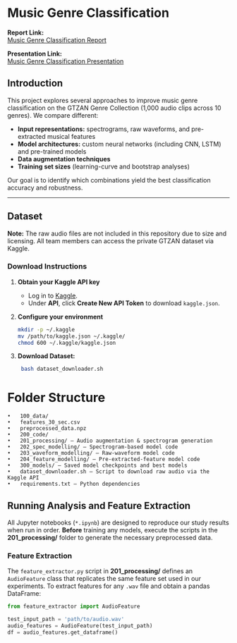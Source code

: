 # Music Genre Classification

**Report Link:**  
[Music Genre Classification Report](https://docs.google.com/document/d/1GRdB4p3Wy2gIoguUn2gJcUwLOuCMR_ttBRAXQtfMpjg/edit?tab=t.0#heading=h.ab53ba3frjds)

**Presentation Link:**  
[Music Genre Classification Presentation](https://docs.google.com/presentation/d/1jcWxvFa9KaiItuE7CHC1lh-snfG9U-EIDXSOQP_95gM/edit?slide=id.g351aa865629_0_88#slide=id.g351aa865629_0_88)

## Introduction

This project explores several approaches to improve music genre classification on the GTZAN Genre Collection (1,000 audio clips across 10 genres). We compare different:

- **Input representations:** spectrograms, raw waveforms, and pre-extracted musical features  
- **Model architectures:** custom neural networks (including CNN, LSTM) and pre-trained models  
- **Data augmentation techniques**  
- **Training set sizes** (learning-curve and bootstrap analyses)

Our goal is to identify which combinations yield the best classification accuracy and robustness.

---

## Dataset

**Note:** The raw audio files are not included in this repository due to size and licensing. All team members can access the private GTZAN dataset via Kaggle.

### Download Instructions

1. **Obtain your Kaggle API key**  
   - Log in to [Kaggle](https://www.kaggle.com/account).  
   - Under **API**, click **Create New API Token** to download `kaggle.json`.  

2. **Configure your environment**  
   ```bash
   mkdir -p ~/.kaggle
   mv /path/to/kaggle.json ~/.kaggle/
   chmod 600 ~/.kaggle/kaggle.json
3. **Download Dataset:**  
   ```bash
    bash dataset_downloader.sh
   ```


# Folder Structure
	•	100_data/
	•	features_30_sec.csv
	•	preprocessed_data.npz
	•	200_code/
	•	201_processing/ — Audio augmentation & spectrogram generation
	•	202_spec_modelling/ — Spectrogram-based model code
	•	203_waveform_modelling/ — Raw-waveform model code
	•	204_feature_modelling/ — Pre-extracted-feature model code
	•	300_models/ — Saved model checkpoints and best models
	•	dataset_downloader.sh — Script to download raw audio via the Kaggle API
	•	requirements.txt — Python dependencies

## Running Analysis and Feature Extraction

All Jupyter notebooks (`*.ipynb`) are designed to reproduce our study results when run in order. **Before** training any models, execute the scripts in the **201_processing/** folder to generate the necessary preprocessed data.

### Feature Extraction

The `feature_extractor.py` script in **201_processing/** defines an `AudioFeature` class that replicates the same feature set used in our experiments. To extract features for any `.wav` file and obtain a pandas DataFrame:

```python
from feature_extractor import AudioFeature

test_input_path = 'path/to/audio.wav'
audio_features = AudioFeature(test_input_path)
df = audio_features.get_dataframe()
```



